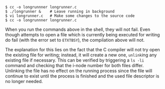~~~console
$ cc -o longrunnner longrunner.c
$ ./longrunner &    # Leave running in background
$ vi longrunner.c   # Make some changes to the source code
$ cc -o longrunnner longrunner.c
~~~

When you run the commands above in the shell, they will not fail. Even though
attempts to open a file which is currently being executed for writing do fail
(with the error set to `ETXTBSY`), the compilation above will not.

The explanation for this lies on the fact that the C compiler will not try
open the existing file for writing; instead, it will create a new one, `unlink`ing
any existing file if necessary. This can be verified by triggering a `ls -li`
command and checking that the i-node number for both files differ. Unlinking the
file has no effect on the running process since the file will continue to exist
until the process is finished and the used file descriptor is no longer needed.
